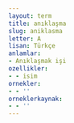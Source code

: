 ```yaml
---
layout: term
title: anıklaşma
slug: aniklasma
letter: A
lisan: Türkçe
anlamlar:
- Anıklaşmak işi
ozellikler:
- - isim
ornekler:
- - ''
orneklerkaynak:
- - ''
---
```

